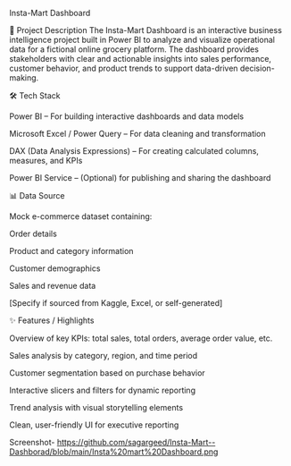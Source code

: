 Insta-Mart Dashboard

📌 Project Description
The Insta-Mart Dashboard is an interactive business intelligence project built in Power BI to analyze and visualize operational data for a fictional online grocery platform. The dashboard provides stakeholders with clear and actionable insights into sales performance, customer behavior, and product trends to support data-driven decision-making.

🛠️ Tech Stack

Power BI – For building interactive dashboards and data models

Microsoft Excel / Power Query – For data cleaning and transformation

DAX (Data Analysis Expressions) – For creating calculated columns, measures, and KPIs

Power BI Service – (Optional) for publishing and sharing the dashboard

📊 Data Source

Mock e-commerce dataset containing:

Order details

Product and category information

Customer demographics

Sales and revenue data

[Specify if sourced from Kaggle, Excel, or self-generated]

✨ Features / Highlights

Overview of key KPIs: total sales, total orders, average order value, etc.

Sales analysis by category, region, and time period

Customer segmentation based on purchase behavior

Interactive slicers and filters for dynamic reporting

Trend analysis with visual storytelling elements

Clean, user-friendly UI for executive reporting

Screenshot-
https://github.com/sagargeed/Insta-Mart--Dashborad/blob/main/Insta%20mart%20Dashboard.png


